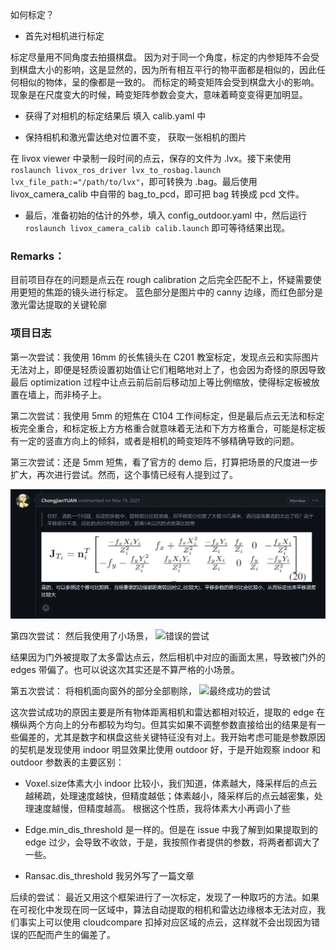 如何标定？
- 首先对相机进行标定

标定尽量用不同角度去拍摄棋盘。
因为对于同一个角度，标定的内参矩阵不会受到棋盘大小的影响，这是显然的，因为所有相互平行的物平面都是相似的，因此任何相似的物体，呈的像都是一致的。
而标定的畸变矩阵会受到棋盘大小的影响。
现象是在尺度变大的时候，畸变矩阵参数会变大，意味着畸变变得更加明显。

- 获得了对相机的标定结果后
填入 calib.yaml 中

- 保持相机和激光雷达绝对位置不变，
获取一张相机的图片

在 livox viewer 中录制一段时间的点云，保存的文件为 .lvx。接下来使用 `roslaunch livox_ros_driver lvx_to_rosbag.launch lvx_file_path:="/path/to/lvx"`，即可转换为 .bag。最后使用 livox_camera_calib 中自带的 bag_to_pcd，即可把 bag 转换成 pcd 文件。

- 最后，准备初始的估计的外参，填入 config_outdoor.yaml 中，然后运行 `roslaunch livox_camera_calib calib.launch` 即可等待结果出现。


### Remarks：
目前项目存在的问题是点云在 rough calibration 之后完全匹配不上，怀疑需要使用更短的焦距的镜头进行标定。
蓝色部分是图片中的 canny 边缘，而红色部分是激光雷达提取的关键轮廓

### 项目日志
第一次尝试：我使用 16mm 的长焦镜头在 C201 教室标定，发现点云和实际图片无法对上，即便是轻质设置初始值让它们粗略地对上了，也会因为奇怪的原因导致最后 optimization 过程中让点云前后前后移动加上等比例缩放，使得标定板被放置在墙上，而非椅子上。

第二次尝试：我使用 5mm 的短焦在 C104 工作间标定，但是最后点云无法和标定板完全重合，和标定板上方方格重合就意味着无法和下方方格重合，可能是标定板有一定的竖直方向上的倾斜，或者是相机的畸变矩阵不够精确导致的问题。

第三次尝试：还是 5mm 短焦，看了官方的 demo 后，打算把场景的尺度进一步扩大，再次进行尝试。然而，这个事情已经有人提到过了。

![错误的尝试](pics/image.png)

第四次尝试：
然后我使用了小场景，
![错误的尝试](pics/scenario.bmp)

结果因为门外被提取了太多雷达点云，然后相机中对应的画面太黑，导致被门外的 edges 带偏了。也可以说这次其实还是不算严格的小场景。

第五次尝试：
将相机面向窗外的部分全部剔除，
![最终成功的尝试](pics/scenario2.bmp)

这次尝试成功的原因主要是所有物体距离相机和雷达都相对较近，提取的 edge 在横纵两个方向上的分布都较为均匀。但其实如果不调整参数直接给出的结果是有一些偏差的，尤其是数字和棋盘这些关键特征没有对上。我开始考虑可能是参数原因的契机是发现使用 indoor 明显效果比使用 outdoor 好，于是开始观察 indoor 和 outdoor 参数表的主要区别：
- Voxel.size体素大小 indoor 比较小，我们知道，体素越大，降采样后的点云越稀疏，处理速度越快，但精度越低；体素越小，降采样后的点云越密集，处理速度越慢，但精度越高。
根据这个性质，我将体素大小再调小了些

- Edge.min_dis_threshold 是一样的。但是在 issue 中我了解到如果提取到的 edge 过少，会导致不收敛，于是，我按照作者提供的参数，将两者都调大了一些。

- Ransac.dis_threshold 我另外写了一篇文章

后续的尝试：
最近又用这个框架进行了一次标定，发现了一种取巧的方法。如果在可视化中发现在同一区域中，算法自动提取的相机和雷达边缘根本无法对应，我们事实上可以使用 cloudcompare 扣掉对应区域的点云，这样就不会出现因为错误的匹配而产生的偏差了。